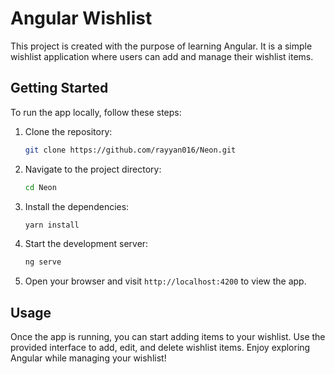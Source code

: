 # Angular Wishlist

This project is created with the purpose of learning Angular. It is a simple wishlist application where users can add and manage their wishlist items.

## Getting Started

To run the app locally, follow these steps:

1. Clone the repository:

   ```bash
   git clone https://github.com/rayyan016/Neon.git
   ```

2. Navigate to the project directory:

   ```bash
   cd Neon
   ```

3. Install the dependencies:

   ```bash
   yarn install
   ```

4. Start the development server:

   ```bash
   ng serve
   ```

5. Open your browser and visit `http://localhost:4200` to view the app.

## Usage

Once the app is running, you can start adding items to your wishlist. Use the provided interface to add, edit, and delete wishlist items. Enjoy exploring Angular while managing your wishlist!
